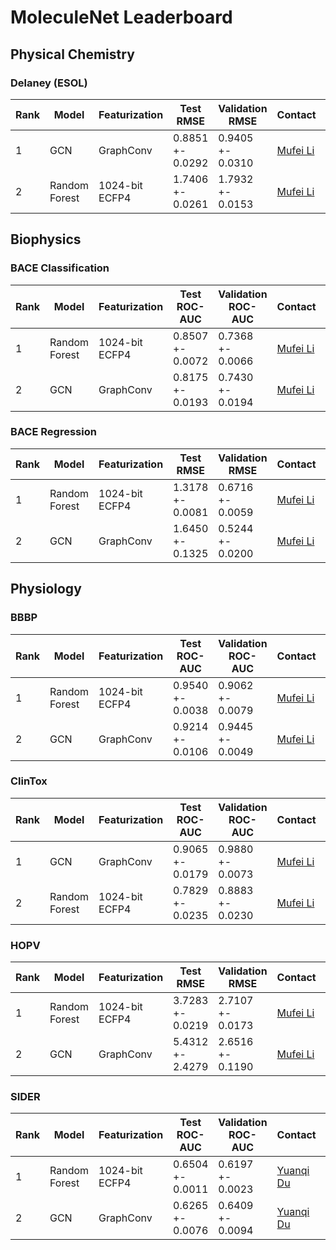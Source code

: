 # MoleculeNet Leaderboard

## Physical Chemistry

### Delaney (ESOL)

| Rank | Model         | Featurization  | Test RMSE        | Validation RMSE  | Contact                           | References	                                                                             | Date           |
| ---- | ------------- | -------------- | ---------------- | ---------------- | --------------------------------- | ---------------------------------------------------------------------------------------- | -------------- |
| 1    | GCN           | GraphConv      | 0.8851 +- 0.0292 | 0.9405 +- 0.0310 | [Mufei Li](mufeili1996@gmail.com) | [Paper](https://arxiv.org/abs/1609.02907), [Code](./examples)                            | Jan 28th, 2020 |
| 2    | Random Forest | 1024-bit ECFP4 | 1.7406 +- 0.0261 | 1.7932 +- 0.0153 | [Mufei Li](mufeili1996@gmail.com) | [Paper](https://www.stat.berkeley.edu/~breiman/randomforest2001.pdf), [Code](./examples) | Jan 28th, 2020 |

## Biophysics

### BACE Classification

| Rank | Model         | Featurization  | Test ROC-AUC     | Validation ROC-AUC | Contact                           | References	                                                                           | Date           |
| ---- | ------------- | -------------- | ---------------- | ------------------ | --------------------------------- | ---------------------------------------------------------------------------------------- | -------------- |
| 1    | Random Forest | 1024-bit ECFP4 | 0.8507 +- 0.0072 | 0.7368 +- 0.0066   | [Mufei Li](mufeili1996@gmail.com) | [Paper](https://www.stat.berkeley.edu/~breiman/randomforest2001.pdf), [Code](./examples) | Dec 2nd, 2020  |
| 2    | GCN           | GraphConv      | 0.8175 +- 0.0193 | 0.7430 +- 0.0194   | [Mufei Li](mufeili1996@gmail.com) | [Paper](https://arxiv.org/abs/1609.02907), [Code](./examples)                            | Dec 20th, 2020 |

### BACE Regression

| Rank | Model         | Featurization  | Test RMSE        | Validation RMSE  | Contact                           | References	                                                                             | Date           |
| ---- | ------------- | -------------- | ---------------- | ---------------- | --------------------------------- | ---------------------------------------------------------------------------------------- | -------------- |
| 1    | Random Forest | 1024-bit ECFP4 | 1.3178 +- 0.0081 | 0.6716 +- 0.0059 | [Mufei Li](mufeili1996@gmail.com) | [Paper](https://www.stat.berkeley.edu/~breiman/randomforest2001.pdf), [Code](./examples) | Dec 26th, 2020 |
| 2    | GCN           | GraphConv      | 1.6450 +- 0.1325 | 0.5244 +- 0.0200 | [Mufei Li](mufeili1996@gmail.com) | [Paper](https://arxiv.org/abs/1609.02907), [Code](./examples)                            | Dec 26th, 2020 |

## Physiology

### BBBP

| Rank | Model         | Featurization  | Test ROC-AUC     | Validation ROC-AUC | Contact                           | References	                                                                           | Date           |
| ---- | ------------- | -------------- | ---------------- | ------------------ | --------------------------------- | ---------------------------------------------------------------------------------------- | -------------- |
| 1    | Random Forest | 1024-bit ECFP4 | 0.9540 +- 0.0038 | 0.9062 +- 0.0079   | [Mufei Li](mufeili1996@gmail.com) | [Paper](https://www.stat.berkeley.edu/~breiman/randomforest2001.pdf), [Code](./examples) | Dec 30th, 2020 |
| 2    | GCN           | GraphConv      | 0.9214 +- 0.0106 | 0.9445 +- 0.0049   | [Mufei Li](mufeili1996@gmail.com) | [Paper](https://arxiv.org/abs/1609.02907), [Code](./examples)                            | Dec 30th, 2020 |

### ClinTox

| Rank | Model         | Featurization  | Test ROC-AUC     | Validation ROC-AUC | Contact                           | References	                                                                           | Date           |
| ---- | ------------- | -------------- | ---------------- | ------------------ | --------------------------------- | ---------------------------------------------------------------------------------------- | -------------- |
| 1    | GCN           | GraphConv      | 0.9065 +- 0.0179 | 0.9880 +- 0.0073   | [Mufei Li](mufeili1996@gmail.com) | [Paper](https://arxiv.org/abs/1609.02907), [Code](./examples)                            | Jan 22nd, 2021 |
| 2    | Random Forest | 1024-bit ECFP4 | 0.7829 +- 0.0235 | 0.8883 +- 0.0230   | [Mufei Li](mufeili1996@gmail.com) | [Paper](https://www.stat.berkeley.edu/~breiman/randomforest2001.pdf), [Code](./examples) | Jan 22nd, 2021 |

### HOPV

| Rank | Model         | Featurization  | Test RMSE        | Validation RMSE  | Contact                           | References	                                                                             | Date           |
| ---- | ------------- | -------------- | ---------------- | ---------------- | --------------------------------- | ---------------------------------------------------------------------------------------- | -------------- |
| 1    | Random Forest | 1024-bit ECFP4 | 3.7283 +- 0.0219 | 2.7107 +- 0.0173 | [Mufei Li](mufeili1996@gmail.com) | [Paper](https://www.stat.berkeley.edu/~breiman/randomforest2001.pdf), [Code](./examples) | Feb 4th, 2021  | 
| 2    | GCN           | GraphConv      | 5.4312 +- 2.4279 | 2.6516 +- 0.1190 | [Mufei Li](mufeili1996@gmail.com) | [Paper](https://arxiv.org/abs/1609.02907), [Code](./examples)                            | Feb 4th, 2021  |


### SIDER

| Rank | Model         | Featurization  | Test ROC-AUC     | Validation ROC-AUC | Contact                           | References	                                                                           | Date           |
| ---- | ------------- | -------------- | ---------------- | ------------------ | --------------------------------- | ---------------------------------------------------------------------------------------- | -------------- |
| 1    | Random Forest | 1024-bit ECFP4 | 0.6504 +- 0.0011 | 0.6197 +- 0.0023   | [Yuanqi Du](ydu6@gmu.edu) | [Paper](https://www.stat.berkeley.edu/~breiman/randomforest2001.pdf), [Code](./examples) | Feb 10th, 2021 |
| 2    | GCN           | GraphConv      | 0.6265 +- 0.0076 | 0.6409 +- 0.0094   | [Yuanqi Du](ydu6@gmu.edu) | [Paper](https://arxiv.org/abs/1609.02907), [Code](./examples)                            | Feb 10th, 2021 |
